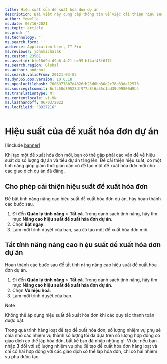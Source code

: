```yaml
---
title: Hiệu suất của đề xuất hóa đơn dự án
description: Bài viết này cung cấp thông tin về việc cải thiện hiệu suất cho các đề xuất hóa đơn của dự án.
author: Yowelle
ms.date: 06/16/2021
ms.topic: article
ms.prod: ''
ms.technology: ''
ms.search.form: ''
audience: Application User, IT Pro
ms.reviewer: johnmichalak
ms.custom: 23561
ms.assetid: bfd18d9b-d9a6-4e21-bc95-bf4af45f617f
ms.search.region: Global
ms.author: andchoi
ms.search.validFrom: 20121-03-05
ms.dyn365.ops.version: 10.0.18
ms.openlocfilehash: 70069778b7d4326cb23d6bb36e2c78a33da12573
ms.sourcegitcommit: 6cfc50d89528df977a8f6a55c1ad39d99800d9b4
ms.translationtype: MT
ms.contentlocale: vi-VN
ms.lasthandoff: 06/03/2022
ms.locfileid: "8927216"
---
```

# <a name="project-invoice-proposal-performance"></a>Hiệu suất của đề xuất hóa đơn dự án

[!include [banner](../includes/banner.md)]

Khi tạo một đề xuất hóa đơn mới, bạn có thể gặp phải các vấn đề về hiệu suất do số lượng dự án và tiểu dự án tăng lên. Để cải thiện hiệu suất, có một tính năng giúp giảm thời gian cần có để tạo một đề xuất hóa đơn mới cho các giao dịch dự án đã đăng.

## <a name="enable-project-invoice-proposal-performance-enhancement"></a>Cho phép cải thiện hiệu suất đề xuất hóa đơn
Để bật tính năng nâng cao hiệu suất đề xuất hóa đơn dự án, hãy hoàn thành các bước sau.

1.  Đi đến **Quản lý tính năng** > **Tất cả**. Trong danh sách tính năng, hãy tìm mục **Nâng cao hiệu suất đề xuất hóa đơn dự án**.
2.  Chọn **Bật ngay**.
3.  Làm mới trình duyệt của bạn, sau đó tạo một đề xuất hóa đơn mới.

## <a name="turn-off-project-invoice-proposal-performance-enhancement"></a>Tắt tính năng nâng cao hiệu suất đề xuất hóa đơn dự án
Hoàn thành các bước sau để tắt tính năng nâng cao hiệu suất đề xuất hóa đơn dự án.

1.  Đi đến **Quản lý tính năng** > **Tất cả**. Trong danh sách tính năng, hãy tìm mục **Nâng cao hiệu suất đề xuất hóa đơn dự án**.
2.  Chọn **Vô hiệu hoá**.
3.  Làm mới trình duyệt của bạn.

> [!NOTE]
> Không thể áp dụng hiệu suất đề xuất hóa đơn khi các quy tắc thanh toán được bật.
> 
> Trong quá trình hàng loạt để tạo đề xuất hóa đơn, số lượng nhiệm vụ phụ sẽ chia nhỏ các nhiệm vụ thành số lượng tối đa dựa trên số lượng hợp đồng có giao dịch có thể lập hóa đơn, bất kể bạn đã nhập những gì. Ví dụ: nếu bạn nhập **3** đối với số lượng nhiệm vụ phụ để tạo đề xuất hóa đơn hàng loạt và chỉ có hai hợp đồng với các giao dịch có thể lập hóa đơn, chỉ có hai nhiệm vụ phụ được tạo.
